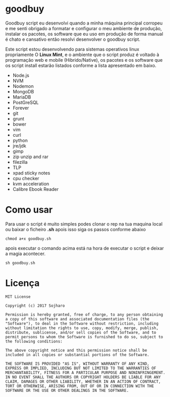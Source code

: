 # goodbuy
 
 Goodbuy script eu desenvolvi quando a minha máquina principal corropeu e me senti obrigado a formatar e configurar o meu ambiente de produção, instalar os pacotes, os software que eu uso em produção de forma manual é chato e cansativo então resolvi desenvolver o goodbuy script.

 Este script estou desenvolvendo para sistemas operativos linux propriamente O **Linux Mint**, e o ambiente que o script produz é voltado à programação web e mobile (Hibrido/Native), os pacotes e os software que os script install estarão listados conforme a lista apresentado em baixo.

 - Node.js
 - NVM
 - Nodemon
 - MongoDB
 - MariaDB
 - PostGreSQL
 - Forever
 - git
 - grunt
 - bower
 - vim
 - curl
 - python
 - jre/jdk
 - gimp
 - zip unzip and rar
 - filezilla
 - TLP
 - xpad sticky notes
 - cpu checker
 - kvm acceleration
 - Calibre Ebook Reader 

 # Como usar

 Para usar o script é muito simples podes clonar o rep na tua maquina local ou baixar o ficheiro **.sh** apois isso siga os passos conforme abaixo

 `chmod a+x goodbuy.sh`

 apois executar o comando acima está na hora de executar o script e deixar a magia acontecer.

  `sh goodbuy.sh`

  # Licença

    MIT License

    Copyright (c) 2017 Sojharo

    Permission is hereby granted, free of charge, to any person obtaining a copy of this software and associated documentation files (the "Software"), to deal in the Software without restriction, including without limitation the rights to use, copy, modify, merge, publish, distribute, sublicense, and/or sell copies of the Software, and to permit persons to whom the Software is furnished to do so, subject to the following conditions:

    The above copyright notice and this permission notice shall be included in all copies or substantial portions of the Software.

    THE SOFTWARE IS PROVIDED "AS IS", WITHOUT WARRANTY OF ANY KIND, EXPRESS OR IMPLIED, INCLUDING BUT NOT LIMITED TO THE WARRANTIES OF MERCHANTABILITY, FITNESS FOR A PARTICULAR PURPOSE AND NONINFRINGEMENT. IN NO EVENT SHALL THE AUTHORS OR COPYRIGHT HOLDERS BE LIABLE FOR ANY CLAIM, DAMAGES OR OTHER LIABILITY, WHETHER IN AN ACTION OF CONTRACT, TORT OR OTHERWISE, ARISING FROM, OUT OF OR IN CONNECTION WITH THE SOFTWARE OR THE USE OR OTHER DEALINGS IN THE SOFTWARE.